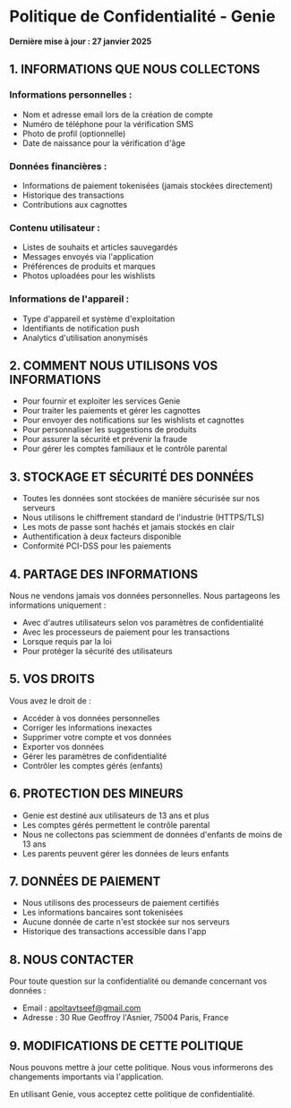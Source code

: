 # Politique de Confidentialité - Genie

**Dernière mise à jour : 27 janvier 2025**

## 1. INFORMATIONS QUE NOUS COLLECTONS

### Informations personnelles :
- Nom et adresse email lors de la création de compte
- Numéro de téléphone pour la vérification SMS
- Photo de profil (optionnelle)
- Date de naissance pour la vérification d'âge

### Données financières :
- Informations de paiement tokenisées (jamais stockées directement)
- Historique des transactions
- Contributions aux cagnottes

### Contenu utilisateur :
- Listes de souhaits et articles sauvegardés
- Messages envoyés via l'application
- Préférences de produits et marques
- Photos uploadées pour les wishlists

### Informations de l'appareil :
- Type d'appareil et système d'exploitation
- Identifiants de notification push
- Analytics d'utilisation anonymisés

## 2. COMMENT NOUS UTILISONS VOS INFORMATIONS

- Pour fournir et exploiter les services Genie
- Pour traiter les paiements et gérer les cagnottes
- Pour envoyer des notifications sur les wishlists et cagnottes
- Pour personnaliser les suggestions de produits
- Pour assurer la sécurité et prévenir la fraude
- Pour gérer les comptes familiaux et le contrôle parental

## 3. STOCKAGE ET SÉCURITÉ DES DONNÉES

- Toutes les données sont stockées de manière sécurisée sur nos serveurs
- Nous utilisons le chiffrement standard de l'industrie (HTTPS/TLS)
- Les mots de passe sont hachés et jamais stockés en clair
- Authentification à deux facteurs disponible
- Conformité PCI-DSS pour les paiements

## 4. PARTAGE DES INFORMATIONS

Nous ne vendons jamais vos données personnelles. Nous partageons les informations uniquement :
- Avec d'autres utilisateurs selon vos paramètres de confidentialité
- Avec les processeurs de paiement pour les transactions
- Lorsque requis par la loi
- Pour protéger la sécurité des utilisateurs

## 5. VOS DROITS

Vous avez le droit de :
- Accéder à vos données personnelles
- Corriger les informations inexactes
- Supprimer votre compte et vos données
- Exporter vos données
- Gérer les paramètres de confidentialité
- Contrôler les comptes gérés (enfants)

## 6. PROTECTION DES MINEURS

- Genie est destiné aux utilisateurs de 13 ans et plus
- Les comptes gérés permettent le contrôle parental
- Nous ne collectons pas sciemment de données d'enfants de moins de 13 ans
- Les parents peuvent gérer les données de leurs enfants

## 7. DONNÉES DE PAIEMENT

- Nous utilisons des processeurs de paiement certifiés
- Les informations bancaires sont tokenisées
- Aucune donnée de carte n'est stockée sur nos serveurs
- Historique des transactions accessible dans l'app

## 8. NOUS CONTACTER

Pour toute question sur la confidentialité ou demande concernant vos données :
- Email : apoltavtseef@gmail.com
- Adresse : 30 Rue Geoffroy l'Asnier, 75004 Paris, France

## 9. MODIFICATIONS DE CETTE POLITIQUE

Nous pouvons mettre à jour cette politique. Nous vous informerons des changements importants via l'application.

En utilisant Genie, vous acceptez cette politique de confidentialité.